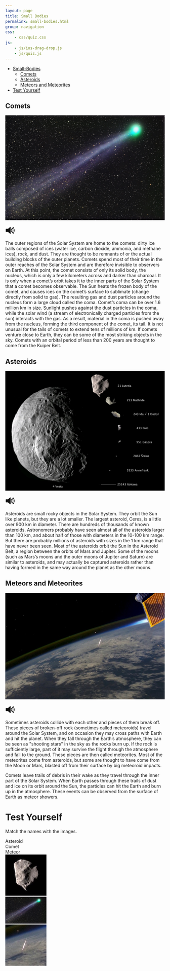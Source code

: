 ```yaml
---
layout: page
title: Small Bodies
permalink: small-bodies.html
group: navigation
css:
    - css/quiz.css
js:
    - js/ios-drag-drop.js
    - js/quiz.js
---
```


<script>
function toggleSound(el) {
    var audioElem = el;
    var found = false;
    while (found === false) {
        audioElem = audioElem.nextSibling;
        if (audioElem.tagName === "AUDIO") {
            found = true;
        }
    }

    if (audioElem.paused || audioElem.paused)
        audioElem.play();
    else
        audioElem.pause();
}
</script>

* [Small-Bodies](#)
  * [Comets](#comets)
  * [Asteroids](#asteroids)
  * [Meteors and Meteorites](#meteors-and-meteorites)
* [Test Yourself](#test-yourself)

## Comets
![Comets](img/comet.jpg)

<img class="player" src="img/speaker-icon.png" alt="Click to play sound" onclick="toggleSound(this)" width="30" height="30">
<audio class="audio">
  <source src="speech/comets.wav" type="audio/wav">
Your browser does not support this audio format (wav).
</audio>

The outer regions of the Solar System are home to the comets: dirty ice balls composed of ices (water ice, carbon dioxide, ammonia, and methane ices), rock, and dust. They are thought to be remnants of or the actual building blocks of the outer planets. Comets spend most of their time in the outer reaches of the Solar System and are therefore invisible to observers on Earth. At this point, the comet consists of only its solid body, the nucleus, which is only a few kilometers across and darker than charcoal. It is only when a comet’s orbit takes it to the inner parts of the Solar System that a comet becomes observable. The Sun heats the frozen body of the comet, and causes ices on the comet’s surface to sublimate (change directly from solid to gas). The resulting gas and dust particles around the nucleus form a large cloud called the coma. Comet’s coma can be over 1.6 million km in size. Sunlight pushes against the dust particles in the coma, while the solar wind (a stream of electronically charged particles from the sun) interacts with the gas. As a result, material in the coma is pushed away from the nucleus, forming the third component of the comet, its tail. It is not unusual for the tails of comets to extend tens of millions of km. If comets venture close to Earth, they can be some of the most striking objects in the sky. Comets with an orbital period of less than 200 years are thought to come from the Kuiper Belt.

## Asteroids
![Asteroids](img/asteroids.jpg)

<img class="player" src="img/speaker-icon.png" alt="Click to play sound" onclick="toggleSound(this)" width="30" height="30">
<audio class="audio">
  <source src="speech/asteroids.wav" type="audio/wav">
Your browser does not support this audio format (wav).
</audio>

Asteroids are small rocky objects in the Solar System. They orbit the Sun like planets, but they are a lot smaller. The largest asteroid, Ceres, is a little over 900 km in diameter. There are hundreds of thousands of known asteroids. Astronomers probably have seen almost all of the asteroids larger than 100 km, and about half of those with diameters in the 10-100 km range. But there are probably millions of asteroids with sizes in the 1 km range that have never been seen. Most of the asteroids orbit the Sun in the Asteroid Belt, a region between the orbits of Mars and Jupiter. Some of the moons (such as Mars’s moons and the outer moons of Jupiter and Saturn) are similar to asteroids, and may actually be captured asteroids rather than having formed in the same way around the planet as the other moons.

## Meteors and Meteorites
![Meteors](img/ISS-meteor.jpg)

<img class="player" src="img/speaker-icon.png" alt="Click to play sound" onclick="toggleSound(this)" width="30" height="30">
<audio class="audio">
  <source src="speech/meteors.wav" type="audio/wav">
Your browser does not support this audio format (wav).
</audio>

Sometimes asteroids collide with each other and pieces of them break off. These pieces of broken-off rock (sometimes called meteoroids) travel around the Solar System, and on occasion they may cross paths with Earth and hit the planet. When they fall through the Earth’s atmosphere, they can be seen as "shooting stars" in the sky as the rocks burn up. If the rock is sufficiently large, part of it may survive the flight through the atmosphere and fall to the ground. These pieces are then called meteorites. Most of the meteorites come from asteroids, but some are thought to have come from the Moon or Mars, blasted off from their surface by big meteoroid impacts.

Comets leave trails of debris in their wake as they travel through the inner part of the Solar System. When Earth passes through these trails of dust and ice on its orbit around the Sun, the particles can hit the Earth and burn up in the atmosphere. These events can be observed from the surface of Earth as meteor showers.

# Test Yourself
Match the names with the images.

<script>
window.onload = function init() {
    var quiz1 = new DragDropQuiz({
        trailMode: true,
        alertResult: false,
    });
};
var iosDragDropShim = { enableEnterLeave: true };
</script>

<div class="dragScriptContainer">
    <div id="answerDiv">
        <div class="dragDropSmallBox">Asteroid</div>
        <div class="dragDropSmallBox">Comet</div>
        <div class="dragDropSmallBox">Meteor</div>
    </div>
    <div id="questionDiv">
        <div class="col">
            <div class="imgContainer"><img src="img/130/asteroid.jpg" alt="Asteroid"></div>
            <div class="destinationBox"></div>
        </div>
        <div class="col">
            <div class="imgContainer"><img src="img/130/comet.jpg" alt="Comet"></div>
            <div class="destinationBox"></div>
        </div>
        <div class="col">
            <div class="imgContainer"><img src="img/130/ISS-meteor.jpg" alt="Meteor"></div>
            <div class="destinationBox"></div>
        </div>
    </div>
</div>
